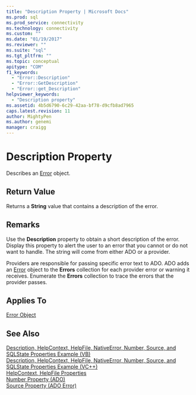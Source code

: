 ```yaml
---
title: "Description Property | Microsoft Docs"
ms.prod: sql
ms.prod_service: connectivity
ms.technology: connectivity
ms.custom: ""
ms.date: "01/19/2017"
ms.reviewer: ""
ms.suite: "sql"
ms.tgt_pltfrm: ""
ms.topic: conceptual
apitype: "COM"
f1_keywords: 
  - "Error::Description"
  - "Error::GetDescription"
  - "Error::get_Description"
helpviewer_keywords: 
  - "Description property"
ms.assetid: 4b5d6790-6c29-42aa-bf78-d9cfb8ad7965
caps.latest.revision: 11
author: MightyPen
ms.author: genemi
manager: craigg
---
```

# Description Property
Describes an [Error](../../../ado/reference/ado-api/error-object.md) object.  
  
## Return Value  
 Returns a **String** value that contains a description of the error.  
  
## Remarks  
 Use the **Description** property to obtain a short description of the error. Display this property to alert the user to an error that you cannot or do not want to handle. The string will come from either ADO or a provider.  
  
 Providers are responsible for passing specific error text to ADO. ADO adds an [Error](../../../ado/reference/ado-api/error-object.md) object to the **Errors** collection for each provider error or warning it receives. Enumerate the **Errors** collection to trace the errors that the provider passes.  
  
## Applies To  
 [Error Object](../../../ado/reference/ado-api/error-object.md)  
  
## See Also  
 [Description, HelpContext, HelpFile, NativeError, Number, Source, and SQLState Properties Example (VB)](../../../ado/reference/ado-api/description-helpcontext-helpfile-nativeerror-number-source-example-vb.md)   
 [Description, HelpContext, HelpFile, NativeError, Number, Source, and SQLState Properties Example (VC++)](../../../ado/reference/ado-api/description-helpcontext-helpfile-nativeerror-number-source-example-vc.md)   
 [HelpContext, HelpFile Properties](../../../ado/reference/ado-api/helpcontext-helpfile-properties.md)   
 [Number Property (ADO)](../../../ado/reference/ado-api/number-property-ado.md)   
 [Source Property (ADO Error)](../../../ado/reference/ado-api/source-property-ado-error.md)

